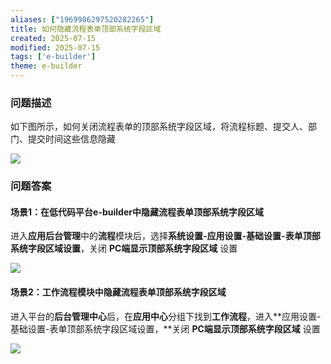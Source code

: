 ```yaml
---
aliases: ["1969986297520282265"]
title: 如何隐藏流程表单顶部系统字段区域
created: 2025-07-15
modified: 2025-07-15
tags: ['e-builder']
theme: e-builder
---
```


### 问题描述

如下图所示，如何关闭流程表单的顶部系统字段区域，将流程标题、提交人、部门、提交时间这些信息隐藏

![](28f6259c9a69ab006a60033273b60a25.jpg)

### 问题答案

#### 场景1：在低代码平台e-builder中隐藏流程表单顶部系统字段区域

进入**应用后台管理**中的**流程**模块后，选择**系统设置-应用设置-基础设置-表单顶部系统字段区域设置**，关闭 **PC端显示顶部系统字段区域** 设置

![](455eb1c31b2ede6393ed849d04a5fc4f.jpg)

#### 场景2：工作流程模块中隐藏流程表单顶部系统字段区域

进入平台的**后台管理中心**后，在**应用中心**分组下找到**工作流程**，进入**应用设置-基础设置-表单顶部系统字段区域设置，**关闭 **PC端显示顶部系统字段区域** 设置

![](6f1e729402dabe5c4aadfa91f025de0a.jpg)